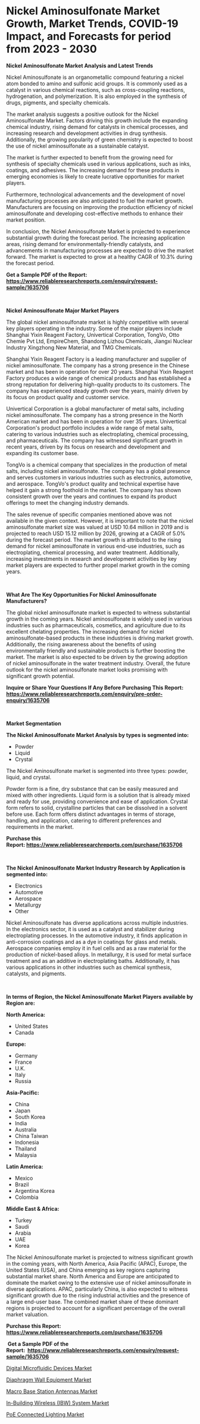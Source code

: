<p><h1>Nickel Aminosulfonate Market Growth, Market Trends, COVID-19 Impact, and Forecasts for period from 2023 - 2030</h1></p><p><strong>Nickel Aminosulfonate Market Analysis and Latest Trends</strong></p>
<p><p>Nickel Aminosulfonate is an organometallic compound featuring a nickel atom bonded to amino and sulfonic acid groups. It is commonly used as a catalyst in various chemical reactions, such as cross-coupling reactions, hydrogenation, and polymerization. It is also employed in the synthesis of drugs, pigments, and specialty chemicals.</p><p>The market analysis suggests a positive outlook for the Nickel Aminosulfonate Market. Factors driving this growth include the expanding chemical industry, rising demand for catalysts in chemical processes, and increasing research and development activities in drug synthesis. Additionally, the growing popularity of green chemistry is expected to boost the use of nickel aminosulfonate as a sustainable catalyst.</p><p>The market is further expected to benefit from the growing need for synthesis of specialty chemicals used in various applications, such as inks, coatings, and adhesives. The increasing demand for these products in emerging economies is likely to create lucrative opportunities for market players.</p><p>Furthermore, technological advancements and the development of novel manufacturing processes are also anticipated to fuel the market growth. Manufacturers are focusing on improving the production efficiency of nickel aminosulfonate and developing cost-effective methods to enhance their market position.</p><p>In conclusion, the Nickel Aminosulfonate Market is projected to experience substantial growth during the forecast period. The increasing application areas, rising demand for environmentally-friendly catalysts, and advancements in manufacturing processes are expected to drive the market forward. The market is expected to grow at a healthy CAGR of 10.3% during the forecast period.</p></p>
<p><strong>Get a Sample PDF of the Report:&nbsp; <a href="https://www.reliableresearchreports.com/enquiry/request-sample/1635706">https://www.reliableresearchreports.com/enquiry/request-sample/1635706</a></strong></p>
<p>&nbsp;</p>
<p><strong>Nickel Aminosulfonate Major Market Players</strong></p>
<p><p>The global nickel aminosulfonate market is highly competitive with several key players operating in the industry. Some of the major players include Shanghai Yixin Reagent Factory, Univertical Corporation, TongVo, Otto Chemie Pvt Ltd, EmpireChem, Shandong Lizhou Chemicals, Jiangxi Nuclear Industry Xingzhong New Material, and TMG Chemicals. </p><p>Shanghai Yixin Reagent Factory is a leading manufacturer and supplier of nickel aminosulfonate. The company has a strong presence in the Chinese market and has been in operation for over 20 years. Shanghai Yixin Reagent Factory produces a wide range of chemical products and has established a strong reputation for delivering high-quality products to its customers. The company has experienced steady growth over the years, mainly driven by its focus on product quality and customer service.</p><p>Univertical Corporation is a global manufacturer of metal salts, including nickel aminosulfonate. The company has a strong presence in the North American market and has been in operation for over 35 years. Univertical Corporation's product portfolio includes a wide range of metal salts, catering to various industries such as electroplating, chemical processing, and pharmaceuticals. The company has witnessed significant growth in recent years, driven by its focus on research and development and expanding its customer base.</p><p>TongVo is a chemical company that specializes in the production of metal salts, including nickel aminosulfonate. The company has a global presence and serves customers in various industries such as electronics, automotive, and aerospace. TongVo's product quality and technical expertise have helped it gain a strong foothold in the market. The company has shown consistent growth over the years and continues to expand its product offerings to meet the changing industry demands.</p><p>The sales revenue of specific companies mentioned above was not available in the given context. However, it is important to note that the nickel aminosulfonate market size was valued at USD 10.64 million in 2019 and is projected to reach USD 15.12 million by 2026, growing at a CAGR of 5.0% during the forecast period. The market growth is attributed to the rising demand for nickel aminosulfonate in various end-use industries, such as electroplating, chemical processing, and water treatment. Additionally, increasing investments in research and development activities by key market players are expected to further propel market growth in the coming years.</p></p>
<p>&nbsp;</p>
<p><strong>What Are The Key Opportunities For Nickel Aminosulfonate Manufacturers?</strong></p>
<p><p>The global nickel aminosulfonate market is expected to witness substantial growth in the coming years. Nickel aminosulfonate is widely used in various industries such as pharmaceuticals, cosmetics, and agriculture due to its excellent chelating properties. The increasing demand for nickel aminosulfonate-based products in these industries is driving market growth. Additionally, the rising awareness about the benefits of using environmentally friendly and sustainable products is further boosting the market. The market is also expected to be driven by the growing adoption of nickel aminosulfonate in the water treatment industry. Overall, the future outlook for the nickel aminosulfonate market looks promising with significant growth potential.</p></p>
<p><strong>Inquire or Share Your Questions If Any Before Purchasing This Report: <a href="https://www.reliableresearchreports.com/enquiry/pre-order-enquiry/1635706">https://www.reliableresearchreports.com/enquiry/pre-order-enquiry/1635706</a></strong></p>
<p>&nbsp;</p>
<p><strong>Market Segmentation</strong></p>
<p><strong>The Nickel Aminosulfonate Market Analysis by types is segmented into:</strong></p>
<p><ul><li>Powder</li><li>Liquid</li><li>Crystal</li></ul></p>
<p><p>The Nickel Aminosulfonate market is segmented into three types: powder, liquid, and crystal. </p><p>Powder form is a fine, dry substance that can be easily measured and mixed with other ingredients. Liquid form is a solution that is already mixed and ready for use, providing convenience and ease of application. Crystal form refers to solid, crystalline particles that can be dissolved in a solvent before use. Each form offers distinct advantages in terms of storage, handling, and application, catering to different preferences and requirements in the market.</p></p>
<p><strong>Purchase this Report:&nbsp;<a href="https://www.reliableresearchreports.com/purchase/1635706">https://www.reliableresearchreports.com/purchase/1635706</a></strong></p>
<p>&nbsp;</p>
<p><strong>The Nickel Aminosulfonate Market Industry Research by Application is segmented into:</strong></p>
<p><ul><li>Electronics</li><li>Automotive</li><li>Aerospace</li><li>Metallurgy</li><li>Other</li></ul></p>
<p><p>Nickel Aminosulfonate has diverse applications across multiple industries. In the electronics sector, it is used as a catalyst and stabilizer during electroplating processes. In the automotive industry, it finds application in anti-corrosion coatings and as a dye in coatings for glass and metals. Aerospace companies employ it in fuel cells and as a raw material for the production of nickel-based alloys. In metallurgy, it is used for metal surface treatment and as an additive in electroplating baths. Additionally, it has various applications in other industries such as chemical synthesis, catalysts, and pigments.</p></p>
<p>&nbsp;</p>
<p><strong>In terms of Region, the Nickel Aminosulfonate Market Players available by Region are:</strong></p>
<p>
    <p> <strong> North America: </strong>
        <ul>
            <li>United States</li>
            <li>Canada</li>
        </ul>
        </p> 
    <p> <strong> Europe: </strong>
        <ul>
            <li>Germany</li>
            <li>France</li>
            <li>U.K.</li>
            <li>Italy</li>
            <li>Russia</li>
        </ul>
        </p> 
    <p> <strong> Asia-Pacific: </strong>
        <ul>
            <li>China</li>
            <li>Japan</li>
            <li>South Korea</li>
            <li>India</li>
            <li>Australia</li>
            <li>China Taiwan</li>
            <li>Indonesia</li>
            <li>Thailand</li>
            <li>Malaysia</li>
        </ul>
        </p> 
    <p> <strong> Latin America: </strong>
        <ul>
            <li>Mexico</li>
            <li>Brazil</li>
            <li>Argentina Korea</li>
            <li>Colombia</li>
        </ul>
        </p> 
    <p> <strong> Middle East & Africa: </strong>
        <ul>
            <li>Turkey</li>
            <li>Saudi</li>
            <li>Arabia</li>
            <li>UAE</li>
            <li>Korea</li>
        </ul>
    </p>
    </p>
<p><p>The Nickel Aminosulfonate market is projected to witness significant growth in the coming years, with North America, Asia Pacific (APAC), Europe, the United States (USA), and China emerging as key regions capturing substantial market share. North America and Europe are anticipated to dominate the market owing to the extensive use of nickel aminosulfonate in diverse applications. APAC, particularly China, is also expected to witness significant growth due to the rising industrial activities and the presence of a large end-user base. The combined market share of these dominant regions is projected to account for a significant percentage of the overall market valuation.</p></p>
<p><strong>Purchase this Report: <a href="https://www.reliableresearchreports.com/purchase/1635706">https://www.reliableresearchreports.com/purchase/1635706</a></strong></p>
<p>&nbsp;<strong>Get a Sample PDF of the Report:&nbsp;&nbsp;<a href="https://www.reliableresearchreports.com/enquiry/request-sample/1635706">https://www.reliableresearchreports.com/enquiry/request-sample/1635706</a></strong></p>
<p><strong></strong></p>
<p><p><a href="https://www.linkedin.com/pulse/digital-microfluidic-devices-market-share-amp-new-trends-5jvee/">Digital Microfluidic Devices Market</a></p><p><a href="https://medium.com/@enostillman2023/diaphragm-wall-equipment-market-size-growth-forecast-2023-2030-4312ad7568d1">Diaphragm Wall Equipment Market</a></p><p><a href="https://www.linkedin.com/pulse/decoding-macro-base-station-antennas-market-deep-dive-latest-1sm6f/">Macro Base Station Antennas Market</a></p><p><a href="https://www.linkedin.com/pulse/in-building-wireless-ibw-system-market-share-amp-u4skf/">In-Building Wireless (IBW) System Market</a></p><p><a href="https://medium.com/@sachintenrp23/poe-connected-lighting-market-size-growth-forecast-2023-2030-b726c8b6024a">PoE Connected Lighting Market</a></p></p>
